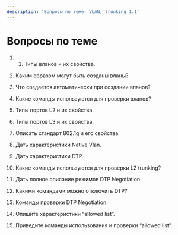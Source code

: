 ```yaml
---
description: 'Вопросы по теме: VLAN, trunking 1.1'
---
```


# Вопросы по теме

1.   1. Типы вланов и их свойства.

   2. Каким образом могут быть созданы вланы?

   3. Что создается автоматически при создании вланов?

   4. Какие команды используются для проверки вланов?

   5. Типы портов L2 и их свойства.

   6. Типы портов L3 и их свойства.

   7. Описать стандарт 802.1q и его свойства.

   8. Дать характеристики Native Vlan.

   9. Дать характеристики DTP.

   10. Какие команды используются для проверки L2 trunking?

   11. Дать полное описание режимов DTP Negotiation

   12. Какими командами можно отключить DTP?

   13. Команды проверки DTP Negotiation.

   14. Опишите характеристики “allowed list”.

   15. Приведите команды использования и проверки “allowed list”.

